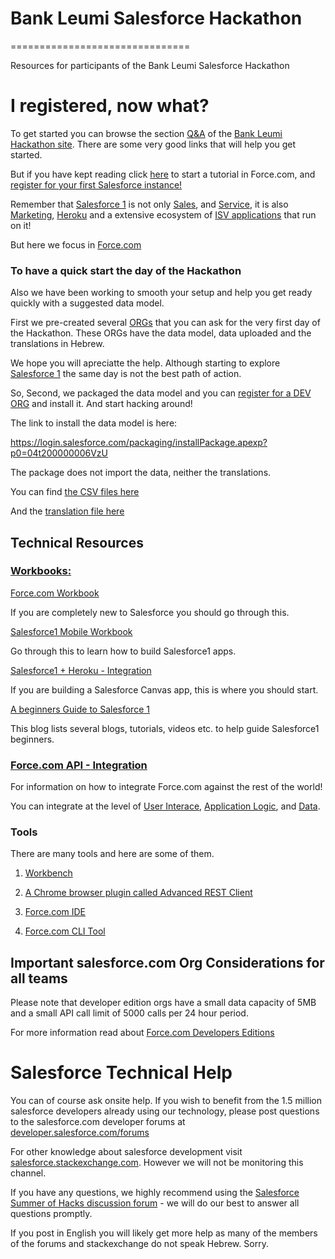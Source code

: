 <h1>Bank Leumi Salesforce Hackathon</h1>
===============================

Resources for participants of the Bank Leumi Salesforce Hackathon

<h1>I registered, now what?</h1>
To get started you can browse the section <bold><a href="http://hackleumi.bemyapp.com/we-QA.php">Q&A</a></bold> of the <a href="http://hackleumi.bemyapp.com/">Bank Leumi Hackathon site</a>. There are some very good links that will help you get started.

But if you have kept reading click <a href="http://ccoenraets.github.io/salesforce-developer-workshop/index.html">here</a> to start a tutorial in Force.com, and <a href="https://developer.salesforce.com/signup?d=70130000000hUZp">register for your first Salesforce instance!</a>

Remember that <a href="http://www.salesforce.com/salesforce1/">Salesforce 1</a> is not only <a href="http://www.salesforce.com/sales-cloud/overview/?d=70130000000tdXy">Sales</a>, and <a href="http://www.salesforce.com/service-cloud/overview/?d=70130000000tdY3">Service</a>, it is also <a href="https://code.exacttarget.com/getting-started/">Marketing</a>, <a href="https://developer.salesforce.com/docs/atlas.en-us.articles.meta/articles/">Heroku</a> and a extensive ecosystem of <a href="https://appexchange.salesforce.com/">ISV applications</a> that run on it!

But here we focus in <a href="https://developer.salesforce.com/docs/atlas.en-us.workbook.meta/workbook/">Force.com</a>

<h3>To have a quick start the day of the Hackathon</h3>
Also we have been working to smooth your setup and help you get ready quickly with a suggested data model.

First we pre-created several <a href="https://developer.salesforce.com/page/An_Introduction_to_Environments">ORGs</a> that you can ask for the very first day of the Hackathon. These ORGs have the data model, data uploaded and the translations in Hebrew.

We hope you will apreciatte the help. Although starting to explore <a href="http://www.salesforce.com/salesforce1/">Salesforce 1</a> the same day is not the best path of action.

So, Second, we packaged the data model and you can <a href="https://developer.salesforce.com/signup?d=70130000000hUZp">register for a DEV ORG</a> and install it. And start hacking around!

The link to install the data model is here:

<a href="https://login.salesforce.com/packaging/installPackage.apexp?p0=04t200000006VzU">https://login.salesforce.com/packaging/installPackage.apexp?p0=04t200000006VzU</a>

The package does not import the data, neither the translations.

You can find <a href="https://drive.google.com/folderview?id=0ByBJefqzYuRxbk9UZ1lkWmRaV28&usp=sharing ">the CSV files here</a>

And the <a href="https://github.com/umabot/bkleumi-hack/tree/master/translation">translation file here</a>

<h2>Technical Resources</h2>
<h3><a href="https://developer.salesforce.com/page/Force.com_workbook">Workbooks:</a></h3>

<a href="https://developer.salesforce.com/docs/atlas.en-us.workbook.meta/workbook/">Force.com Workbook </a>

If you are completely new to Salesforce you should go through this.

<a href="http://res.cloudinary.com/hy4kyit2a/image/upload/s1_mobile_woorkbook_v3-21.pdf">Salesforce1 Mobile Workbook</a>

Go through this to learn how to build Salesforce1 apps.

<a href="http://res.cloudinary.com/hy4kyit2a/image/upload/workbook_text_Heroku.pdf">Salesforce1 + Heroku - Integration</a>

If you are building a Salesforce Canvas app, this is where you should start.
 
<a href="https://developer.salesforce.com/blogs/developer-relations/2014/07/a-beginners-guide-salesforce1.html">A beginners Guide to Salesforce 1</a>

This blog lists several blogs, tutorials, videos etc. to help guide Salesforce1 beginners.

<h3><a href="https://developer.salesforce.com/page/Integration">Force.com API - Integration</a></h3>
For information on how to integrate Force.com against the rest of the world!

You can integrate at the level of <a href="http://wiki.developerforce.com/page/Force.com_Canvas">User Interace</a>, <a href="http://wiki.developerforce.com/page/Logic_Integration">Application Logic</a>, and <a href="http://wiki.developerforce.com/page/Data_Integration">Data</a>.

<h3><a href"https://developer.salesforce.com/page/Tools">Tools</a></h3>
There are many tools and here are some of them.

1. <a href="https://developer.salesforce.com/page/Workbench">Workbench</a>

2. <a href="https://chrome.google.com/webstore/detail/advanced-rest-client/hgmloofddffdnphfgcellkdfbfbjeloo">A Chrome browser plugin called Advanced REST Client</a>

3. <a href="https://developer.salesforce.com/page/Force.com_IDE">Force.com IDE</a>

4. <a href="https://github.com/heroku/forceE">Force.com CLI Tool</a>

<h2>Important salesforce.com Org Considerations for all teams</h2>

Please note that developer edition orgs have a small data capacity of 5MB and a small API call limit of 5000 calls per 24 hour period.

For more information read about <a href="https://developer.salesforce.com/page/Developer_Edition">Force.com Developers Editions</a>

<h1>Salesforce Technical Help</h1>

You can of course ask onsite help. If you wish to benefit from the 1.5 million salesforce developers already using our technology, please post questions to the salesforce.com developer forums at <a href="https://developer.salesforce.com/forums">developer.salesforce.com/forums</a>

For other knowledge about salesforce development visit <a href="https://salesforce.stackexchange.com/">salesforce.stackexchange.com</a>. However we will not be monitoring this channel.

If you have any questions, we highly recommend using the <a href="https://developer.salesforce.com/forums/#!/feedtype=RECENT&dc=Salesforce_Summer_of_Hacks&criteria=ALLQUESTIONS">Salesforce Summer of Hacks discussion forum</a> - we will do our best to answer all questions promptly.

If you post in English you will likely get more help as many of the members of the forums and stackexchange do not speak Hebrew. Sorry.
